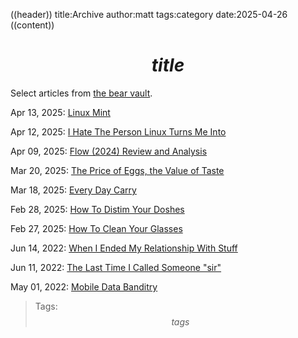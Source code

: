 ((header))
title:Archive
author:matt
tags:category
date:2025-04-26
((content))
# $$title$$

Select articles from [the bear vault](https://bluelander.bearblog.dev).

Apr 13, 2025: [Linux Mint](/archive/linux-mint)

Apr 12, 2025: [I Hate The Person Linux Turns Me Into](/archive/linux-hate)

Apr 09, 2025: [Flow (2024) Review and Analysis](/archive/flow)

Mar 20, 2025: [The Price of Eggs, the Value of Taste](/archive/price-of-eggs)

Mar 18, 2025: [Every Day Carry](/archive/edc)

Feb 28, 2025: [How To Distim Your Doshes](/archive/how-to-distim-your-doshes)

Feb 27, 2025: [How To Clean Your Glasses](/archive/how-to-clean-your-glasses)

Jun 14, 2022: [When I Ended My Relationship With Stuff](/archive/no-more-stuff)

Jun 11, 2022: [The Last Time I Called Someone "sir"](/archive/last-sir)

May 01, 2022: [Mobile Data Banditry](/archive/mobile-data-banditry)

>Tags: $$tags$$